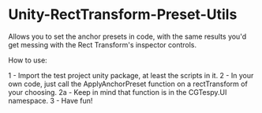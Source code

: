 # Unity-RectTransform-Preset-Utils
Allows you to set the anchor presets in code, with the same results you'd get messing with the Rect Transform's inspector controls.

How to use:

1 - Import the test project unity package, at least the scripts in it.
2 - In your own code, just call the ApplyAnchorPreset function on a rectTransform of your choosing.
 2a - Keep in mind that function is in the CGTespy.UI namespace.
3 - Have fun!
